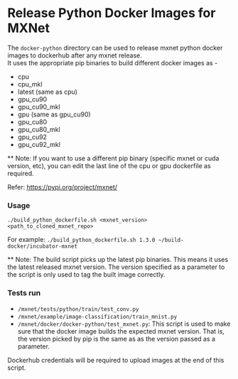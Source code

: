 # Release Python Docker Images for MXNet

The `docker-python` directory can be used to release mxnet python docker images to dockerhub after any mxnet release.  
It uses the appropriate pip binaries to build different docker images as -
* cpu
* cpu_mkl
* latest (same as cpu)
* gpu_cu90 
* gpu_cu90_mkl
* gpu (same as gpu_cu90)
* gpu_cu80 
* gpu_cu80_mkl
* gpu_cu92 
* gpu_cu92_mkl


** Note: If you want to use a different pip binary (specific mxnet or cuda version, etc), you can edit the last line of the cpu or gpu dockerfile as required. 

Refer: https://pypi.org/project/mxnet/

### Usage
`./build_python_dockerfile.sh <mxnet_version> <path_to_cloned_mxnet_repo>`

For example: 
`./build_python_dockerfile.sh 1.3.0 ~/build-docker/incubator-mxnet`

** Note: The build script picks up the latest pip binaries. This means it uses the latest released mxnet version. The version specified as a parameter to the script is only used to tag the built image correctly.  

### Tests run
* `/mxnet/tests/python/train/test_conv.py`
* `/mxnet/example/image-classification/train_mnist.py`
* `/mxnet/docker/docker-python/test_mxnet.py`: This script is used to make sure that the docker image builds the expected mxnet version. That is, the version picked by pip is the same as as the version passed as a parameter. 

Dockerhub credentials will be required to upload images at the end of this script. 
